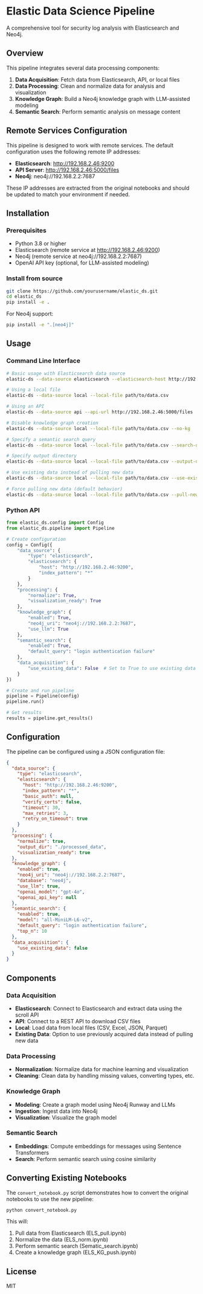 # Elastic Data Science Pipeline

A comprehensive tool for security log analysis with Elasticsearch and Neo4j.

## Overview

This pipeline integrates several data processing components:

1. **Data Acquisition**: Fetch data from Elasticsearch, API, or local files
2. **Data Processing**: Clean and normalize data for analysis and visualization
3. **Knowledge Graph**: Build a Neo4j knowledge graph with LLM-assisted modeling
4. **Semantic Search**: Perform semantic analysis on message content

## Remote Services Configuration

This pipeline is designed to work with remote services. The default configuration uses the following remote IP addresses:

- **Elasticsearch**: http://192.168.2.46:9200
- **API Server**: http://192.168.2.46:5000/files
- **Neo4j**: neo4j://192.168.2.2:7687

These IP addresses are extracted from the original notebooks and should be updated to match your environment if needed.

## Installation

### Prerequisites

- Python 3.8 or higher
- Elasticsearch (remote service at http://192.168.2.46:9200)
- Neo4j (remote service at neo4j://192.168.2.2:7687)
- OpenAI API key (optional, for LLM-assisted modeling)

### Install from source

```bash
git clone https://github.com/yourusername/elastic_ds.git
cd elastic_ds
pip install -e .
```

For Neo4j support:

```bash
pip install -e ".[neo4j]"
```

## Usage

### Command Line Interface

```bash
# Basic usage with Elasticsearch data source
elastic-ds --data-source elasticsearch --elasticsearch-host http://192.168.2.46:9200

# Using a local file
elastic-ds --data-source local --local-file path/to/data.csv

# Using an API
elastic-ds --data-source api --api-url http://192.168.2.46:5000/files

# Disable knowledge graph creation
elastic-ds --data-source local --local-file path/to/data.csv --no-kg

# Specify a semantic search query
elastic-ds --data-source local --local-file path/to/data.csv --search-query "login failure"

# Specify output directory
elastic-ds --data-source local --local-file path/to/data.csv --output-dir ./results

# Use existing data instead of pulling new data
elastic-ds --data-source local --local-file path/to/data.csv --use-existing-data

# Force pulling new data (default behavior)
elastic-ds --data-source local --local-file path/to/data.csv --pull-new-data
```

### Python API

```python
from elastic_ds.config import Config
from elastic_ds.pipeline import Pipeline

# Create configuration
config = Config({
    "data_source": {
        "type": "elasticsearch",
        "elasticsearch": {
            "host": "http://192.168.2.46:9200",
            "index_pattern": "*"
        }
    },
    "processing": {
        "normalize": True,
        "visualization_ready": True
    },
    "knowledge_graph": {
        "enabled": True,
        "neo4j_uri": "neo4j://192.168.2.2:7687",
        "use_llm": True
    },
    "semantic_search": {
        "enabled": True,
        "default_query": "login authentication failure"
    },
    "data_acquisition": {
        "use_existing_data": False  # Set to True to use existing data
    }
})

# Create and run pipeline
pipeline = Pipeline(config)
pipeline.run()

# Get results
results = pipeline.get_results()
```

## Configuration

The pipeline can be configured using a JSON configuration file:

```json
{
  "data_source": {
    "type": "elasticsearch",
    "elasticsearch": {
      "host": "http://192.168.2.46:9200",
      "index_pattern": "*",
      "basic_auth": null,
      "verify_certs": false,
      "timeout": 30,
      "max_retries": 3,
      "retry_on_timeout": true
    }
  },
  "processing": {
    "normalize": true,
    "output_dir": "./processed_data",
    "visualization_ready": true
  },
  "knowledge_graph": {
    "enabled": true,
    "neo4j_uri": "neo4j://192.168.2.2:7687",
    "database": "neo4j",
    "use_llm": true,
    "openai_model": "gpt-4o",
    "openai_api_key": null
  },
  "semantic_search": {
    "enabled": true,
    "model": "all-MiniLM-L6-v2",
    "default_query": "login authentication failure",
    "top_n": 10
  },
  "data_acquisition": {
    "use_existing_data": false
  }
}
```

## Components

### Data Acquisition

- **Elasticsearch**: Connect to Elasticsearch and extract data using the scroll API
- **API**: Connect to a REST API to download CSV files
- **Local**: Load data from local files (CSV, Excel, JSON, Parquet)
- **Existing Data**: Option to use previously acquired data instead of pulling new data

### Data Processing

- **Normalization**: Normalize data for machine learning and visualization
- **Cleaning**: Clean data by handling missing values, converting types, etc.

### Knowledge Graph

- **Modeling**: Create a graph model using Neo4j Runway and LLMs
- **Ingestion**: Ingest data into Neo4j
- **Visualization**: Visualize the graph model

### Semantic Search

- **Embeddings**: Compute embeddings for messages using Sentence Transformers
- **Search**: Perform semantic search using cosine similarity

## Converting Existing Notebooks

The `convert_notebook.py` script demonstrates how to convert the original notebooks to use the new pipeline:

```bash
python convert_notebook.py
```

This will:
1. Pull data from Elasticsearch (ELS_pull.ipynb)
2. Normalize the data (ELS_norm.ipynb)
3. Perform semantic search (Sematic_search.ipynb)
4. Create a knowledge graph (ELS_KG_push.ipynb)

## License

MIT